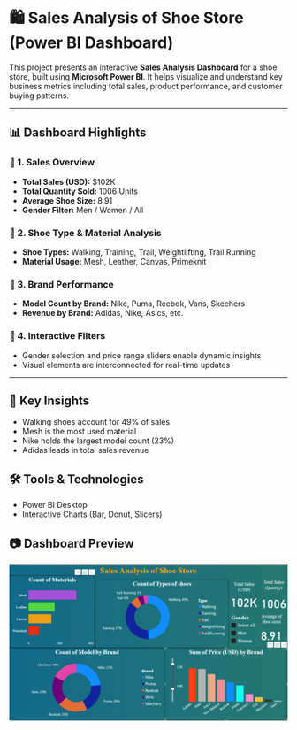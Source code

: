# 🛍️ Sales Analysis of Shoe Store (Power BI Dashboard)

This project presents an interactive **Sales Analysis Dashboard** for a shoe store, built using **Microsoft Power BI**. It helps visualize and understand key business metrics including total sales, product performance, and customer buying patterns.

---

## 📊 Dashboard Highlights

### 🔹 1. Sales Overview
- **Total Sales (USD):** $102K
- **Total Quantity Sold:** 1006 Units
- **Average Shoe Size:** 8.91
- **Gender Filter:** Men / Women / All

### 🔹 2. Shoe Type & Material Analysis
- **Shoe Types:** Walking, Training, Trail, Weightlifting, Trail Running
- **Material Usage:** Mesh, Leather, Canvas, Primeknit

### 🔹 3. Brand Performance
- **Model Count by Brand:** Nike, Puma, Reebok, Vans, Skechers
- **Revenue by Brand:** Adidas, Nike, Asics, etc.

### 🔹 4. Interactive Filters
- Gender selection and price range sliders enable dynamic insights
- Visual elements are interconnected for real-time updates

---

## 📌 Key Insights
- Walking shoes account for 49% of sales
- Mesh is the most used material
- Nike holds the largest model count (23%)
- Adidas leads in total sales revenue



## 🛠️ Tools & Technologies
- Power BI Desktop
- Interactive Charts (Bar, Donut, Slicers)

## 📷 Dashboard Preview
![Dashboard Screenshot](./DashBoard.png)
